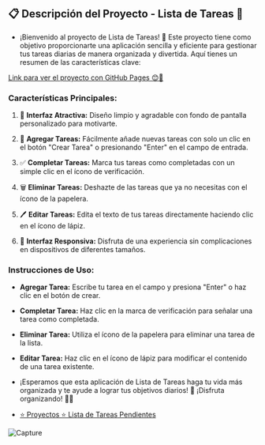 ## 📋 Descripción del Proyecto - Lista de Tareas 📝

* ¡Bienvenido al proyecto de Lista de Tareas! 🚀 Este proyecto tiene como objetivo proporcionarte una aplicación sencilla y eficiente para gestionar tus tareas diarias de manera organizada y divertida. Aquí tienes un resumen de las características clave:

<a href="https://luiso-o.github.io/Lista_de_tareas/" target="_blank">Link para ver el proyecto con GitHub Pages 😊🔗</a>

### Características Principales:

1. 🎉 **Interfaz Atractiva:** Diseño limpio y agradable con fondo de pantalla personalizado para motivarte.

2. 📝 **Agregar Tareas:** Fácilmente añade nuevas tareas con solo un clic en el botón "Crear Tarea" o presionando "Enter" en el campo de entrada.

3. ✅ **Completar Tareas:** Marca tus tareas como completadas con un simple clic en el ícono de verificación.

4. 🗑️ **Eliminar Tareas:** Deshazte de las tareas que ya no necesitas con el ícono de la papelera.

5. 🖊️ **Editar Tareas:** Edita el texto de tus tareas directamente haciendo clic en el ícono de lápiz.

6. 🔄 **Interfaz Responsiva:** Disfruta de una experiencia sin complicaciones en dispositivos de diferentes tamaños.

### Instrucciones de Uso:

- **Agregar Tarea:** Escribe tu tarea en el campo y presiona "Enter" o haz clic en el botón de crear.

- **Completar Tarea:** Haz clic en la marca de verificación para señalar una tarea como completada.

- **Eliminar Tarea:** Utiliza el ícono de la papelera para eliminar una tarea de la lista.

- **Editar Tarea:** Haz clic en el ícono de lápiz para modificar el contenido de una tarea existente.

* ¡Esperamos que esta aplicación de Lista de Tareas haga tu vida más organizada y te ayude a lograr tus objetivos diarios! 🌟 ¡Disfruta organizando! 🚀📅

* <a href = "https://www.youtube.com/watch?v=koiPxFFiqJ4&t=17007s">⭐️ Proyectos ⭐️ Lista de Tareas Pendientes</a>

![Capture](https://github.com/Luiso-o/Lista_de_tareas/assets/128043647/d2ec6495-301d-42ab-9093-f45c9bf4f187)
